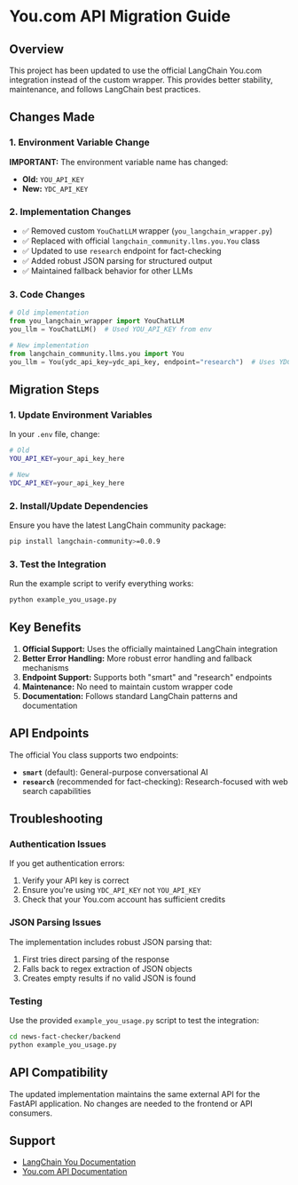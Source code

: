 # You.com API Migration Guide

## Overview

This project has been updated to use the official LangChain You.com integration instead of the custom wrapper. This provides better stability, maintenance, and follows LangChain best practices.

## Changes Made

### 1. Environment Variable Change

**IMPORTANT:** The environment variable name has changed:

- **Old:** `YOU_API_KEY`
- **New:** `YDC_API_KEY`

### 2. Implementation Changes

- ✅ Removed custom `YouChatLLM` wrapper (`you_langchain_wrapper.py`)
- ✅ Replaced with official `langchain_community.llms.you.You` class
- ✅ Updated to use `research` endpoint for fact-checking
- ✅ Added robust JSON parsing for structured output
- ✅ Maintained fallback behavior for other LLMs

### 3. Code Changes

```python
# Old implementation
from you_langchain_wrapper import YouChatLLM
you_llm = YouChatLLM()  # Used YOU_API_KEY from env

# New implementation  
from langchain_community.llms.you import You
you_llm = You(ydc_api_key=ydc_api_key, endpoint="research")  # Uses YDC_API_KEY
```

## Migration Steps

### 1. Update Environment Variables

In your `.env` file, change:

```bash
# Old
YOU_API_KEY=your_api_key_here

# New
YDC_API_KEY=your_api_key_here
```

### 2. Install/Update Dependencies

Ensure you have the latest LangChain community package:

```bash
pip install langchain-community>=0.0.9
```

### 3. Test the Integration

Run the example script to verify everything works:

```bash
python example_you_usage.py
```

## Key Benefits

1. **Official Support:** Uses the officially maintained LangChain integration
2. **Better Error Handling:** More robust error handling and fallback mechanisms
3. **Endpoint Support:** Supports both "smart" and "research" endpoints
4. **Maintenance:** No need to maintain custom wrapper code
5. **Documentation:** Follows standard LangChain patterns and documentation

## API Endpoints

The official You class supports two endpoints:

- **`smart`** (default): General-purpose conversational AI
- **`research`** (recommended for fact-checking): Research-focused with web search capabilities

## Troubleshooting

### Authentication Issues

If you get authentication errors:

1. Verify your API key is correct
2. Ensure you're using `YDC_API_KEY` not `YOU_API_KEY`
3. Check that your You.com account has sufficient credits

### JSON Parsing Issues

The implementation includes robust JSON parsing that:

1. First tries direct parsing of the response
2. Falls back to regex extraction of JSON objects
3. Creates empty results if no valid JSON is found

### Testing

Use the provided `example_you_usage.py` script to test the integration:

```bash
cd news-fact-checker/backend
python example_you_usage.py
```

## API Compatibility

The updated implementation maintains the same external API for the FastAPI application. No changes are needed to the frontend or API consumers.

## Support

- [LangChain You Documentation](https://python.langchain.com/docs/integrations/llms/you)
- [You.com API Documentation](https://documentation.you.com/) 